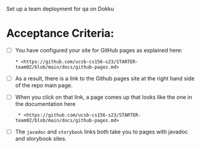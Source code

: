 Set up a team deployment for qa on Dokku

# Acceptance Criteria:

- [ ] You have configured your site for GitHub pages
      as explained here:

      * <https://github.com/ucsb-cs156-s23/STARTER-team02/blob/main/docs/github-pages.md>


- [ ] As a result, there is a link to the Github pages
      site at the right hand side of the repo main
      page.

- [ ] When you click on that link, a page comes up 
      that looks like the one in the documentation here

       * <https://github.com/ucsb-cs156-s23/STARTER-team02/blob/main/docs/github-pages.md>


- [ ] The `javadoc` and `storybook` links both take you
      to pages with javadoc and storybook sites.


